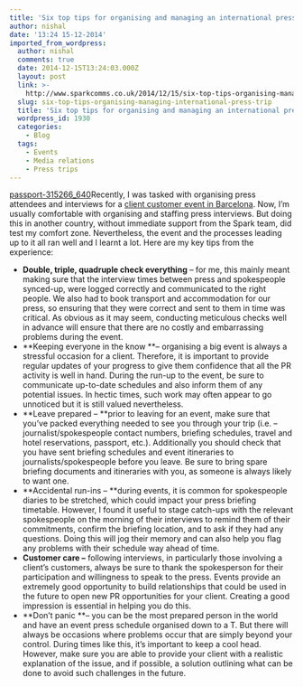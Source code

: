 ```yaml
---
title: 'Six top tips for organising and managing an international press trip '
author: nishal
date: '13:24 15-12-2014'
imported_from_wordpress:
  author: nishal
  comments: true
  date: 2014-12-15T13:24:03.000Z
  layout: post
  link: >-
    http://www.sparkcomms.co.uk/2014/12/15/six-top-tips-organising-managing-international-press-trip/
  slug: six-top-tips-organising-managing-international-press-trip
  title: 'Six top tips for organising and managing an international press trip '
  wordpress_id: 1930
  categories:
    - Blog
  tags:
    - Events
    - Media relations
    - Press trips
---
```


[passport-315266_640](passport-315266_640-150x150.jpg)Recently, I was tasked with organising press attendees and interviews for a [client customer event in Barcelona](http://www.jda.com/focusconnect/). Now, I’m usually comfortable with organising and staffing press interviews. But doing this in another country, without immediate support from the Spark team, did test my comfort zone. Nevertheless, the event and the processes leading up to it all ran well and I learnt a lot. Here are my key tips from the experience:  

  * **Double, triple, quadruple check everything** – for me, this mainly meant making sure that the interview times between press and spokespeople synced-up, were logged correctly and communicated to the right people. We also had to book transport and accommodation for our press, so ensuring that they were correct and sent to them in time was critical. As obvious as it may seem, conducting meticulous checks well in advance will ensure that there are no costly and embarrassing problems during the event.
  * **Keeping everyone in the know **– organising a big event is always a stressful occasion for a client. Therefore, it is important to provide regular updates of your progress to give them confidence that all the PR activity is well in hand. During the run-up to the event, be sure to communicate up-to-date schedules and also inform them of any potential issues. In hectic times, such work may often appear to go unnoticed but it is still valued nevertheless.
  * **Leave prepared – **prior to leaving for an event, make sure that you’ve packed everything needed to see you through your trip (i.e. – journalist/spokespeople contact numbers, briefing schedules, travel and hotel reservations, passport, etc.). Additionally you should check that you have sent briefing schedules and event itineraries to journalists/spokespeople before you leave. Be sure to bring spare briefing documents and itineraries with you, as someone is always likely to want one.
  * **Accidental run-ins – **during events, it is common for spokespeople diaries to be stretched, which could impact your press briefing timetable. However, I found it useful to stage catch-ups with the relevant spokespeople on the morning of their interviews to remind them of their commitments, confirm the briefing location, and to ask if they had any questions. Doing this will jog their memory and can also help you flag any problems with their schedule way ahead of time.
  * **Customer care –** following interviews, in particularly those involving a client’s customers, always be sure to thank the spokesperson for their participation and willingness to speak to the press. Events provide an extremely good opportunity to build relationships that could be used in the future to open new PR opportunities for your client. Creating a good impression is essential in helping you do this.
  * **Don’t panic **– you can be the most prepared person in the world and have an event press schedule organised down to a T. But there will always be occasions where problems occur that are simply beyond your control. During times like this, it’s important to keep a cool head. However, make sure you are able to provide your client with a realistic explanation of the issue, and if possible, a solution outlining what can be done to avoid such challenges in the future.
